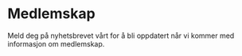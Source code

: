 # Medlemskap

Meld deg på nyhetsbrevet vårt for å bli oppdatert når vi kommer med informasjon om medlemskap.
